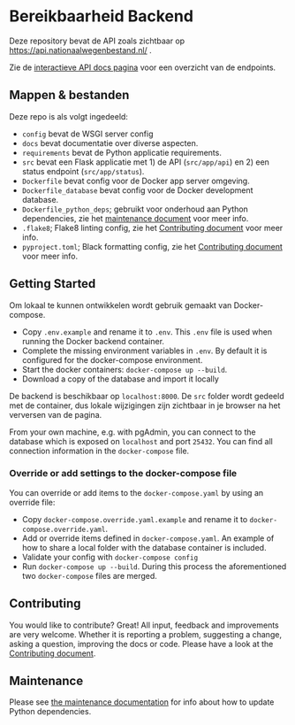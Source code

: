 # Bereikbaarheid Backend
Deze repository bevat de API zoals zichtbaar op https://api.nationaalwegenbestand.nl/ .

Zie de [interactieve API docs pagina](https://api.nationaalwegenbestand.nl/docs) voor een overzicht van de endpoints.

## Mappen & bestanden
Deze repo is als volgt ingedeeld:

* `config` bevat de WSGI server config
* `docs` bevat documentatie over diverse aspecten.
* `requirements` bevat de Python applicatie requirements.
* `src` bevat een Flask applicatie met 1) de API (`src/app/api`) en 2) een status endpoint (`src/app/status`).
* `Dockerfile` bevat config voor de Docker app server omgeving.
* `Dockerfile_database` bevat config voor de Docker development database.
* `Dockerfile_python_deps`; gebruikt voor onderhoud aan Python dependencies, zie het [maintenance document](./docs/maintenance.md) voor meer info.
* `.flake8`; Flake8 linting config, zie het [Contributing document](./CONTRIBUTING.md) voor meer info.
* `pyproject.toml`; Black formatting config, zie het [Contributing document](./CONTRIBUTING.md) voor meer info.

## Getting Started
Om lokaal te kunnen ontwikkelen wordt gebruik gemaakt van Docker-compose. 

- Copy `.env.example` and rename it to `.env`. This `.env` file is used when running the Docker backend container.
- Complete the missing environment variables in `.env`. By default it is configured for the docker-compose environment.
- Start the docker containers: `docker-compose up --build`.
- Download a copy of the database and import it locally

De backend is beschikbaar op `localhost:8000`. De `src` folder wordt gedeeld met de container, dus lokale wijzigingen zijn zichtbaar in je browser na het verversen van de pagina.

From your own machine, e.g. with pgAdmin, you can connect to the database which is exposed on `localhost` and port `25432`. You can find all connection information in the `docker-compose` file.

### Override or add settings to the docker-compose file
You can override or add items to the `docker-compose.yaml` by using an override file:

- Copy `docker-compose.override.yaml.example` and rename it to `docker-compose.override.yaml`.
- Add or override items defined in `docker-compose.yaml`. An example of how to share a local folder with the database container is included.
- Validate your config with `docker-compose config`
- Run `docker-compose up --build`. During this process the aforementioned two `docker-compose` files are merged.

## Contributing
You would like to contribute? Great! All input, feedback and improvements are very welcome. Whether it is reporting a problem, suggesting a change, asking a question, improving the docs or code. Please have a look at the [Contributing document](./CONTRIBUTING.md).

## Maintenance
Please see [the maintenance documentation](./docs/maintenance.md) for info about how to update Python dependencies.
